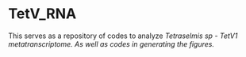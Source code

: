 # TetV_RNA

This serves as a repository of codes to analyze <i>Tetraselmis<i> sp - TetV1 metatranscriptome. As well as codes in generating the figures.
